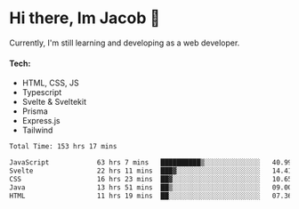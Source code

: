 # Hi there, Im Jacob 👋
Currently, I'm still learning and developing as a web developer.

#### Tech:
- HTML, CSS, JS
- Typescript
- Svelte & Sveltekit
- Prisma
- Express.js
- Tailwind

<!--START_SECTION:waka-->

```txt
Total Time: 153 hrs 17 mins

JavaScript            63 hrs 7 mins   ██████████▒░░░░░░░░░░░░░░   40.99 %
Svelte                22 hrs 11 mins  ███▓░░░░░░░░░░░░░░░░░░░░░   14.41 %
CSS                   16 hrs 23 mins  ██▓░░░░░░░░░░░░░░░░░░░░░░   10.65 %
Java                  13 hrs 51 mins  ██▒░░░░░░░░░░░░░░░░░░░░░░   09.00 %
HTML                  11 hrs 19 mins  ██░░░░░░░░░░░░░░░░░░░░░░░   07.36 %
```

<!--END_SECTION:waka-->

